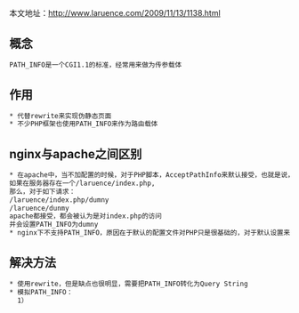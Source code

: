 本文地址：http://www.laruence.com/2009/11/13/1138.html

## 概念
```txt
PATH_INFO是一个CGI1.1的标准，经常用来做为传参载体
```
## 作用
```txt
* 代替rewrite来实现伪静态页面
* 不少PHP框架也使用PATH_INFO来作为路由载体
```
## nginx与apache之间区别
```txt
* 在apache中，当不加配置的时候，对于PHP脚本，AcceptPathInfo来默认接受，也就是说，
如果在服务器存在一个/laruence/index.php,
那么，对于如下请求：
/laruence/index.php/dumny
/laruence/dunmy
apache都接受，都会被认为是对index.php的访问
并会设置PATH_INFO为dumny
* nginx下不支持PATH_INFO，原因在于默认的配置文件对PHP只是很基础的，对于默认设置来说访问上面的请求也会出现404，简直是致命的。
```

## 解决方法
```txt
* 使用rewrite，但是缺点也很明显，需要把PATH_INFO转化为Query String
* 模拟PATH_INFO：
  1）
```
